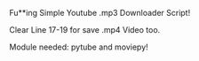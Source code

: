 Fu**ing Simple Youtube .mp3 Downloader Script!

Clear Line 17-19 for save .mp4 Video too.

Module needed: pytube and moviepy!

